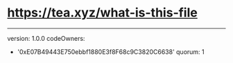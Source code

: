 # https://tea.xyz/what-is-this-file
---
version: 1.0.0
codeOwners:
  - '0xE07B49443E750ebbf1880E3f8F68c9C3820C6638'
quorum: 1
